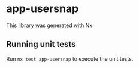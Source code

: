 # app-usersnap

This library was generated with [Nx](https://nx.dev).

## Running unit tests

Run `nx test app-usersnap` to execute the unit tests.
